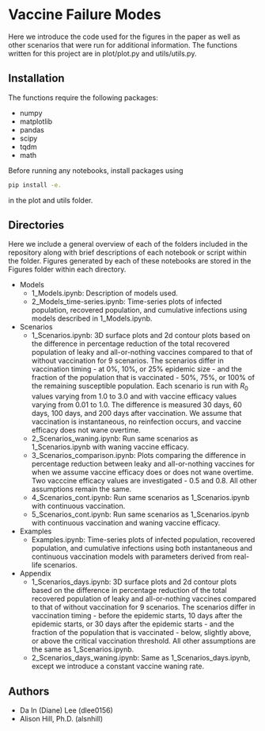 # Vaccine Failure Modes

Here we introduce the code used for the figures in the paper as well as other scenarios that were run for additional information. The functions written for this project are in plot/plot.py and utils/utils.py.

## Installation
The functions require the following packages:
- numpy
- matplotlib
- pandas
- scipy
- tqdm
- math

Before running any notebooks, install packages using
```bash
pip install -e.
```
in the plot and utils folder.

## Directories
Here we include a general overview of each of the folders included in the repository along with brief descriptions of each notebook or script within the folder. Figures generated by each of these notebooks are stored in the Figures folder within each directory.
- Models
    - 1_Models.ipynb: Description of models used.
    - 2_Models_time-series.ipynb: Time-series plots of infected population, recovered population, and cumulative infections using models described in 1_Models.ipynb.
- Scenarios
    - 1_Scenarios.ipynb: 3D surface plots and 2d contour plots based on the difference in percentage reduction of the total recovered population of leaky and all-or-nothing vaccines compared to that of without vaccination for 9 scenarios. The scenarios differ in vaccination timing - at 0%, 10%, or 25% epidemic size - and the fraction of the population that is vaccinated - 50%, 75%, or 100% of the remaining susceptible population. Each scenario is run with $R_0$ values varying from 1.0 to 3.0 and with vaccine efficacy values varying from 0.01 to 1.0. The difference is measured 30 days, 60 days, 100 days, and 200 days after vaccination. We assume that vaccination is instantaneous, no reinfection occurs, and vaccine efficacy does not wane overtime.
    - 2_Scenarios_waning.ipynb: Run same scenarios as 1_Scenarios.ipynb with waning vaccine efficacy.
    - 3_Scenarios_comparison.ipynb: Plots comparing the difference in percentage reduction between leaky and all-or-nothing vaccines for when we assume vaccine efficacy does or does not wane overtime. Two vacccine efficacy values are investigated - 0.5 and 0.8. All other assumptions remain the same. 
    - 4_Scenarios_cont.ipynb: Run same scenarios as 1_Scenarios.ipynb with continuous vaccination.
    - 5_Scenarios_cont.ipynb: Run same scenarios as 1_Scenarios.ipynb with continuous vaccination and waning vaccine efficacy.
- Examples
    - Examples.ipynb: Time-series plots of infected population, recovered population, and cumulative infections using both instantaneous and continuous vaccination models with parameters derived from real-life scenarios.
- Appendix
    - 1_Scenarios_days.ipynb: 3D surface plots and 2d contour plots based on the difference in percentage reduction of the total recovered population of leaky and all-or-nothing vaccines compared to that of without vaccination for 9 scenarios. The scenarios differ in vaccination timing - before the epidemic starts, 10 days after the epidemic starts, or 30 days after the epidemic starts - and the fraction of the population that is vaccinated - below, slightly above, or above the critical vaccination threshold. All other assumptions are the same as 1_Scenarios.ipynb.
    - 2_Scenarios_days_waning.ipynb: Same as 1_Scenarios_days.ipynb, except we introduce a constant vaccine waning rate.

## Authors
- Da In (Diane) Lee (dlee0156)
- Alison Hill, Ph.D. (alsnhill)